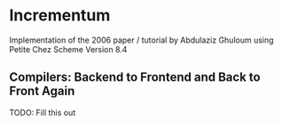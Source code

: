 

# Incrementum

Implementation of the 2006 paper / tutorial by Abdulaziz Ghuloum using Petite
Chez Scheme Version 8.4

## Compilers: Backend to Frontend and Back to Front Again

TODO: Fill this out
